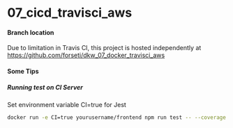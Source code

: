 # 07_cicd_travisci_aws
#### Branch location
Due to limitation in Travis CI, this project is hosted independently at https://github.com/forseti/dkw_07_docker_travisci_aws

#### Some Tips
##### Running test on CI Server
Set environment variable CI=true for Jest
```bash
docker run -e CI=true yourusername/frontend npm run test -- --coverage
```